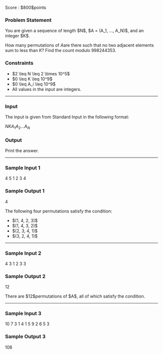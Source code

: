 
<div>

<span>

<span>

<p>
Score : $800$points
</p>

<div>

<section>

### **Problem Statement**

<p>
You are given a sequence of length $N$, $A = (A_1, ..., A_N)$, and an integer $K$.

How many permutations of $A$are there such that no two adjacent elements sum to less than $K$? Find the count modulo $998244353$.
</p>

</section>

</div>

<div>

<section>

### **Constraints**

<ul>

<li>
$2 \leq N \leq 2 \times 10^5$
</li>

<li>
$0 \leq K \leq 10^9$
</li>

<li>
$0 \leq A_i \leq 10^9$
</li>

<li>
All values in the input are integers.
</li>

</ul>

</section>

</div>

---

<div>

<div>

<section>

### **Input**

<p>
The input is given from Standard Input in the following format:
</p>

<div>

$N$$K$$A_1$$A_2$$\dots$$A_N$
</div>

</section>

</div>

<div>

<section>

### **Output**

<p>
Print the answer.
</p>

</section>

</div>

</div>

---

<div>

<section>

### **Sample Input 1**

<div>

4 5
1 2 3 4

</div>

</section>

</div>

<div>

<section>

### **Sample Output 1**

<div>

4

</div>

<p>
The following four permutations satisfy the condition:
</p>

<ul>

<li>
$(1, 4, 2, 3)$
</li>

<li>
$(1, 4, 3, 2)$
</li>

<li>
$(2, 3, 4, 1)$
</li>

<li>
$(3, 2, 4, 1)$
</li>

</ul>

</section>

</div>

---

<div>

<section>

### **Sample Input 2**

<div>

4 3
1 2 3 3

</div>

</section>

</div>

<div>

<section>

### **Sample Output 2**

<div>

12

</div>

<p>
There are $12$permutations of $A$, all of which satisfy the condition.
</p>

</section>

</div>

---

<div>

<section>

### **Sample Input 3**

<div>

10 7
3 1 4 1 5 9 2 6 5 3

</div>

</section>

</div>

<div>

<section>

### **Sample Output 3**

<div>

108

</div>

</section>

</div>

</span>

</span>

</div>
